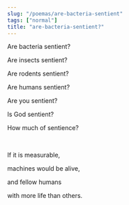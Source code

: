 ```yaml
---
slug: "/poemas/are-bacteria-sentient"
tags: ["normal"]
title: "are-bacteria-sentient?"
---
```

Are bacteria sentient?

Are insects sentient?

Are rodents sentient?

Are humans sentient?

Are you sentient?

Is God sentient?

How much of sentience?

&nbsp;

If it is measurable,

machines would be alive,

and fellow humans

with more life than others.
